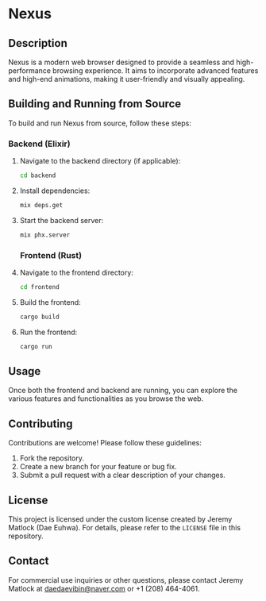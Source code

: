 # Nexus

## Description

Nexus is a modern web browser designed to provide a seamless and high-performance browsing experience. It aims to incorporate advanced features and high-end animations, making it user-friendly and visually appealing.

## Building and Running from Source

To build and run Nexus from source, follow these steps:

### Backend (Elixir)

1. Navigate to the backend directory (if applicable):

   ```bash
   cd backend
   ```

2. Install dependencies:

   ```bash
   mix deps.get
   ```

3. Start the backend server:

   ```bash
   mix phx.server
   ```

   ### Frontend (Rust)

1. Navigate to the frontend directory:

   ```bash
   cd frontend
   ```

2. Build the frontend:

   ```bash
   cargo build
   ```

3. Run the frontend:

   ```bash
   cargo run
   ```


## Usage

Once both the frontend and backend are running, you can explore the various features and functionalities as you browse the web.

## Contributing

Contributions are welcome! Please follow these guidelines:

1. Fork the repository.
2. Create a new branch for your feature or bug fix.
3. Submit a pull request with a clear description of your changes.

## License

This project is licensed under the custom license created by Jeremy Matlock (Dae Euhwa). For details, please refer to the `LICENSE` file in this repository.

## Contact

For commercial use inquiries or other questions, please contact Jeremy Matlock at <daedaevibin@naver.com> or +1 (208) 464-4061.
